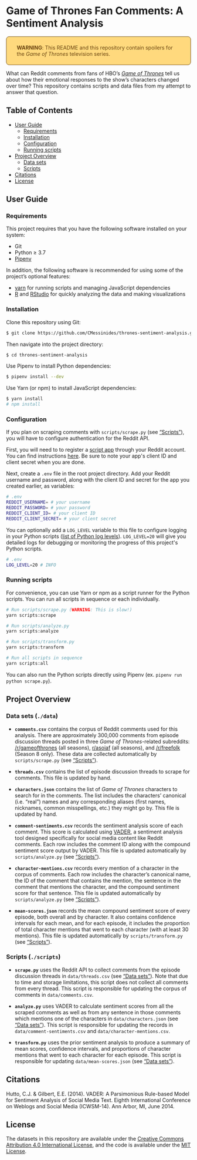 # Game of Thrones Fan Comments: A Sentiment Analysis

<div style="background-color:#ffd97d;color:#6d4511;padding:0.5em 2em;border:1px currentColor solid;border-radius:8px">

**WARNING**: This README and this repository contain spoilers for the *Game of Thrones* television series.

</div>

What can Reddit comments from fans of HBO&rsquo;s [*Game of Thrones*](https://www.hbo.com/game-of-thrones) tell us about how their emotional responses to the show&rsquo;s characters changed over time? This repository contains scripts and data files from my attempt to answer that question.

## Table of Contents

- [User Guide](#heading-user-guide)
	- [Requirements](#heading-requirements)
	- [Installation](#heading-installation)
	- [Configuration](#heading-config)
	- [Running scripts](#heading-running-scripts)
- [Project Overview](#heading-overview)
	- [Data sets](#heading-data)
	- [Scripts](#heading-scripts)
- [Citations](#heading-citations)
- [License](#heading-license)

<h2 id="heading-user-guide">User Guide</h2>

<h3 id="heading-requirements">Requirements</h3>

This project requires that you have the following software installed on your system:

- Git
- Python ≥ 3.7
- [Pipenv](https://github.com/pypa/pipenv)

In addition, the following software is recommended for using some of the project&rsquo;s optional features:

- [yarn](https://github.com/yarnpkg/yarn) for running scripts and managing JavaScript dependencies
- [R](https://www.r-project.org/) and [RStudio](https://www.rstudio.com/) for quickly analyzing the data and making visualizations

<h3 id="heading-installation">Installation</h3>

Clone this repository using Git:

```bash
$ git clone https://github.com/CMessinides/thrones-sentiment-analysis.git
```

Then navigate into the project directory:

```bash
$ cd thrones-sentiment-analysis
```

Use Pipenv to install Python dependencies:

```bash
$ pipenv install --dev
```

Use Yarn (or npm) to install JavaScript dependencies:

```bash
$ yarn install
# npm install
```

<h3 id="heading-config">Configuration</h3>

If you plan on scraping comments with `scripts/scrape.py` (see [&ldquo;Scripts&rdquo;](#heading-scripts)), you will have to configure authentication for the Reddit API.

First, you will need to to register a [script app](https://github.com/reddit-archive/reddit/wiki/OAuth2-App-Types#script) through your Reddit account. You can find instructions [here](https://github.com/reddit-archive/reddit/wiki/OAuth2-Quick-Start-Example#first-steps). Be sure to note your app's client ID and client secret when you are done.

Next, create a `.env` file in the root project directory. Add your Reddit username and password, along with the client ID and secret for the app you created earlier, as variables:

```bash
# .env
REDDIT_USERNAME= # your username
REDDIT_PASSWORD= # your password
REDDIT_CLIENT_ID= # your client ID
REDDIT_CLIENT_SECRET= # your client secret
```

You can optionally add a `LOG_LEVEL` variable to this file to configure logging in your Python scripts ([list of Python log levels](https://docs.python.org/3/library/logging.html#logging-levels)). `LOG_LEVEL=20` will give you detailed logs for debugging or monitoring the progress of this project's Python scripts.

```bash
# .env
LOG_LEVEL=20 # INFO
```

<h3 id="heading-running-scripts">Running scripts</h3>

For convenience, you can use Yarn or npm as a script runner for the Python scripts. You can run all scripts in sequence or each individually.

```bash
# Run scripts/scrape.py (WARNING: This is slow!)
yarn scripts:scrape

# Run scripts/analyze.py
yarn scripts:analyze

# Run scripts/transform.py
yarn scripts:transform

# Run all scripts in sequence
yarn scripts:all
```

You can also run the Python scripts directly using Pipenv (ex. `pipenv run python scrape.py`).

<h2 id="heading-overview">Project Overview</h2>

<h3 id="heading-data">

Data sets (`./data`)

</h3>

- **`comments.csv`** contains the corpus of Reddit comments used for this analysis. There are approximately 300,000 comments from episode discussion threads posted in three *Game of Thrones*-related subreddits: [/r/gameofthrones](https://www.reddit.com/r/gameofthrones) (all seasons), [r/asoiaf](https://www.reddit.com/r/asoiaf) (all seasons), and [/r/freefolk](https://wwww.reddit.com/r/freefolk) (Season 8 only). These data are collected automatically by `scripts/scrape.py` (see [&ldquo;Scripts&rdquo;](#heading-scripts)).

- **`threads.csv`** contains the list of episode discussion threads to scrape for comments. This file is updated by hand.

- **`characters.json`** contains the list of *Game of Thrones* characters to search for in the comments. The list includes the characters&rsquo; canonical (i.e. &ldquo;real&rdquo;) names and any corresponding aliases (first names, nicknames, common misspellings, etc.) they might go by. This file is updated by hand.

- **`comment-sentiments.csv`** records the sentiment analysis score of each comment. This score is calculated using [VADER](https://github.com/cjhutto/vaderSentiment), a sentiment analysis tool designed specifically for social media content like Reddit comments. Each row includes the comment ID along with the compound sentiment score output by VADER. This file is updated automatically by `scripts/analyze.py` (see [&ldquo;Scripts&rdquo;](#heading-scripts)).

- **`character-mentions.csv`** records every mention of a character in the corpus of comments. Each row includes the character&rsquo;s canonical name, the ID of the comment that contains the mention, the sentence in the comment that mentions the character, and the compound sentiment score for that sentence. This file is updated automatically by `scripts/analyze.py` (see [&ldquo;Scripts&rdquo;](#heading-scripts)).

- **`mean-scores.json`** records the mean compound sentiment score of every episode, both overall and by character. It also contains confidence intervals for each mean, and for each episode, it includes the proportion of total character mentions that went to each character (with at least 30 mentions). This file is updated automatically by `scripts/transform.py` (see [&ldquo;Scripts&rdquo;](#heading-scripts)).

<h3 id="heading-scripts">

Scripts (`./scripts`)

</h3>

- **`scrape.py`** uses the Reddit API to collect comments from the episode discussion threads in `data/threads.csv` (see [&ldquo;Data sets&rdquo;](#heading-data)). Note that due to time and storage limitations, this script does not collect all comments from every thread. This script is responsible for updating the corpus of comments in `data/comments.csv`.

- **`analyze.py`** uses VADER to calculate sentiment scores from all the scraped comments as well as from any sentence in those comments which mentions one of the characters in `data/characters.json` (see [&ldquo;Data sets&rdquo;](#heading-data)). This script is responsible for updating the records in `data/comment-sentiments.csv` and `data/character-mentions.csv`.

- **`transform.py`** uses the prior sentiment analysis to produce a summary of mean scores, confidence intervals, and proportions of character mentions that went to each character for each episode. This script is responsible for updating `data/mean-scores.json` (see [&ldquo;Data sets&rdquo;](#heading-data)).

<h2 id="heading-citations">Citations</h2>

Hutto, C.J. & Gilbert, E.E. (2014). VADER: A Parsimonious Rule-based Model for Sentiment Analysis of Social Media Text. Eighth International Conference on Weblogs and Social Media (ICWSM-14). Ann Arbor, MI, June 2014.

<h2 id="heading-license">License</h2>

The datasets in this repository are available under the [Creative Commons Attribution 4.0 International License](https://creativecommons.org/licenses/by/4.0/), and the code is available under the [MIT License](https://opensource.org/licenses/MIT).
